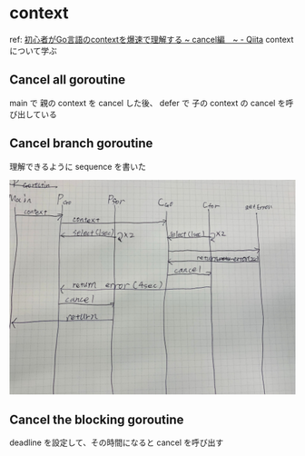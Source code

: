# context

ref: [初心者がGo言語のcontextを爆速で理解する ~ cancel編　~ - Qiita](https://qiita.com/yoshinori_hisakawa/items/a6608b29059a945fbbbd)
context について学ぶ

## Cancel all goroutine

main で 親の context を cancel した後、 defer で 子の context の cancel を呼び出している

## Cancel branch goroutine

理解できるように sequence を書いた

![sequence figure](./cancel_branch_goroutine/sequence.jpg)

## Cancel the blocking goroutine

deadline を設定して、その時間になると cancel を呼び出す
